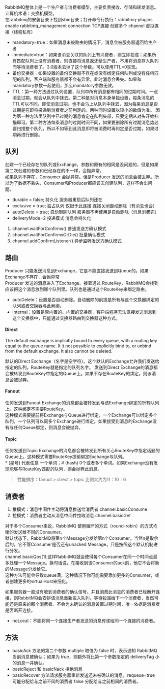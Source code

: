 RabbitMQ整体上是一个生产者与消费者模型，主要负责接收、存储和转发消息。计算机术语：交换机模型。  
在rabbitmq的安装目录下找到sbin目录；打开命令行执行：rabbitmq-plugins enable rabbitmq_management
connection TCP连接 创建多个 channel 虚拟连接（线程私有）

- mandatory=true：如果消息未被路由的情况下，消息会被服务器返回给生产者
- immediate=true：如果该消息关联的队列上有消费者，则立即投递；如果所有匹配队列上没有消费者，则直接将消息返还给生产者，不用将消息存入队列而等待消费者了。3.0版本去掉了这个参数。可以使用TTL=0实现。
- 备份交换器：如果设置的备份交换器不存在或没有绑定任何队列或没有任何匹配的队列，客户端和服务器都不会有异常，此时消息会丢失。如果和mandatory参数一起使用，那么mandatory参数无效。
- TTL：第一种方法通过队列设置，队列中所有消息都有相同的过期时间。一点消息过期，就会从队列中抹去。第二种是对消息本身单独设置，每条消息的TTL可以不同。即使消息过期，也不会马上从队列中抹去，因为每条消息是否过期是在即将投递到消费者之前判定的。两种同时设置以较小的数值为准。
因为第一种方法里队列中已过期的消息肯定在队列头部，只要定期从对头开始扫描即可。第二种方法每条消息的过期时间不同，如果要删除所有过期消息势必要扫描整个队列，所以不如等到此消息即将被消费时再判定是否过期，如果过期再进行删除。

## 队列
创建一个已经存在的队列或Exchange，参数和原有的相同是没问题的，但是如果第二次创建的参数和已经存在的不一样，会抛异常。  
如果队列不存在，Consumer 会抛异常。但是Producer 发送的消息会被丢弃。所以为了数据不丢失，Consumer和Producer都应该去创建队列，这样不会出问题。
- durable = false;  持久化 服务器重启后队列还在
- exclusive = true;  独占队列 仅限于此连接 连接关闭自动删除（有消息也会）
- autoDelete = true;  自动删除队列 服务器不再使用是自动删除（消息消费完）
- deliveryMode=2 投递模式 消息会持久化

1. channel.waitForConfirms() 普通发送方确认模式
2. channel.waitForConfirmsOrDie() 批量确认模式
3. channel.addConfirmListener() 异步监听发送方确认模式

## 路由
Producer 只能发送消息到Exchange，它是不能直接发送到Queue的。如果Exchange不存在，会抛异常  
Producer 发送的消息进入了Exchange。接着通过 RouteKey，RabbitMQ会找到应该把这个消息放到哪个队列里。队列也是通过这个RouteKey来绑定路由。
- autoDelete：设置是否自动删除。自动删除的前提是所有与这个交换器绑定的队列或者交换器与此解绑。
- internal：设置是否内置的。内置的交换器，客户端程序无法直接发送消息到这个交换器中，只能通过交换器路由到交换器这种方式。
#### Direct
The default exchange is implicitly bound to every queue, with a routing key equal to the queue name.
It it not possible to explicitly bind to, or unbind from the default exchange. It also cannot be deleted.

默认的Direct Exchange（名字是空字符）。这个默认的Exchange允许我们发送给指定的队列。RouteKey就是指定的队列名字。
发送到Direct Exchange的消息都会被转发到RouteKey中指定的Queue上。如果不存在RouteKey的绑定，则该消息会被抛弃。
#### Fanout
任何发送到Fanout Exchange的消息都会被转发到与该Exchange绑定的所有队列上。这种绑定不需要RouteKey。  
这种模式需要提前将Exchange与Queue进行绑定，一个Exchange可以绑定多个队列，一个队列可以同多个Exchange进行绑定。如果接受到消息的Exchange没有与任何Queue绑定，则消息会被抛弃。
#### Topic
任何发送到Topic Exchange的消息都会被转发到所有关心RouteKey中指定话题的Queue上。这种模式需要RouteKey提前绑定Exchange与队列。  
\* (星号) 代表任意 一个单词；# (hash) 0个或者多个单词。如果Exchange没有发现能够与RouteKey匹配的队列，则会抛弃此消息。

> 性能排序：fanout > direct > topic 比例大约为11：10：6

## 消费者
1. 推模式：消息中间件主动将消息推送给消费者 channel.basicConsume
2. 拉模式：消费者主动从消息中间件拉取消息 channel.basicGet

对于多个Consumer来说，RabbitMQ 使用循环的方式（round-robin）的方式均衡的发送给不同的Consumer。  
默认状态下，RabbitMQ将第n个Message分发给第n个Consumer。当然n是取余后的。它不管Consumer是否还有unacked Message，只是按照这个默认机制进行分发。  
channel.basicQos(1);这样RabbitMQ就会使得每个Consumer在同一个时间点最多处理一个Message。换句话说，在接收到该Consumer的ack前，他它不会将新的Message分发给它。  
这种方法可能会导致queue满。这种情况下你可能需要添加更多的Consumer，或者创建更多的virtualHost来细化。

如果服务器一直没有收到消费者的确认信号，并且消费此消息的消费者已经断开连接，则RabbitMQ会安排该消息重新进入队列，等待投递给下一个消费者，当然可能还是原来的那个消费者。不会为未确认的消息设置过期时间，唯一依据是消费者是否断开连接。
- noLocal：不能将同一个连接生产者发送的消息传递给同一个连接的消费者。

## 方法
- basicAck 方法的第二个参数 multiple 取值为 false 时，表示通知 RabbitMQ 当前消息被确认；如果为 true，则额外将比第一个参数指定的 deliveryTag 小的消息一并确认。
- basicReject 和 basicNack 拒绝消息
- basicRecover 方法请求服务器重新发送还未被确认的消息。requeue=true 可能分配给与之前不同的消费者 false 分配给与之前相同的消费者。
